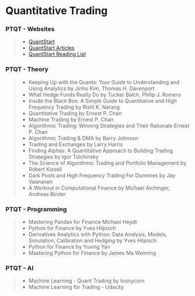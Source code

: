 # Quantitative Trading #

### PTQT - Websites ###
> * [QuantStart](https://www.quantstart.com/)
> * [QuantStart Articles](https://www.quantstart.com/articles)
> * [QuantStart Reading List](https://www.quantstart.com/articles/Quantitative-Finance-Reading-List)

### PTQT - Theory ###
> * Keeping Up with the Quants: Your Guide to Understanding and Using Analytics by Jinho Kim, Thomas H. Davenport
> * What Hedge Funds Really Do by Tucker Balch, Philip J. Romero
> * Inside the Black Box: A Simple Guide to Quantitative and High Frequency Trading by Rishi K. Narang
> * Quantitative Trading by Ernest P. Chan
> * Machine Trading by Ernest P. Chan
> * Algorithmic Trading: Winning Strategies and Their Rationale Ernest P. Chan
> * Algorithmic Trading & DMA by Barry Johnson
> * Trading and Exchanges by Larry Harris
> * Finding Alphas: A Quantitative Approach to Building Trading Strategies by Igor Tulchinsky
> * The Science of Algorithmic Trading and Portfolio Management by Robert Kissell
> * Dark Pools and High Frequency Trading For Dummies by Jay Vaananen
> * A Workout in Computational Finance by Michael Aichinger, Andreas Binder

### PTQT - Programming ###
> * Mastering Pandas for Finance Michael Heydt
> * Python for Finance by Yves Hilpisch
> * Derivatives Analytics with Python: Data Analysis, Models, Simulation, Calibration and Hedging by Yves Hilpisch
> * Python for Finance by Yuxing Yan
> * Mastering Python for Finance by James Ma Weiming

### PTQT - AI ###
> * Machine Learning - Quant Trading by loonycorn
> * Machine Learning for Trading - Udacity






